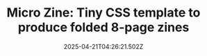 ---
layout: bookmark
title: 'Micro Zine: Tiny CSS template to produce folded 8-page zines'
tags:
  - Bookmarks
  - Zines
  - CSS
  - HTML
  - Tools
  - Writing
date: 2025-04-21T04:26:21.502Z
created: 2025-04-21T04:26:21.502Z
modified: 2025-04-21T04:29:07.896Z
link: https://github.com/zserge/zine
id: 1019837112
note: oh fuck yeah, I'm definitely going to use this 👏🏼👏🏼
image: https://opengraph.githubassets.com/929a808c525cc6b5e32b3bb2943868e42509d1e6e6dca463b524eaa84f3f7b5e/zserge/zine
---